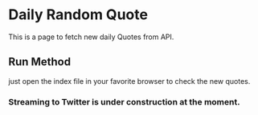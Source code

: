 # Daily Random Quote
This is a page to fetch new daily Quotes from API.

## Run Method
just open the index file in your favorite browser to check the new quotes.

### Streaming to Twitter is under construction at the moment. 
